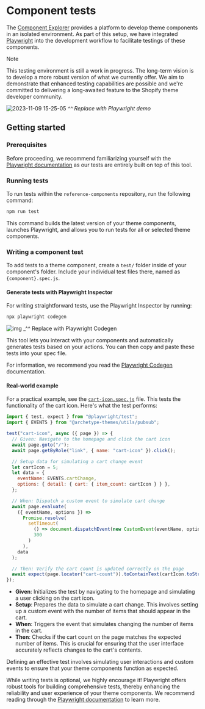 # Component tests

The [Component Explorer](https://github.com/archetype-themes/devkit/blob/main/2.%20Architecture/Component%20Explorer.md) provides a platform to develop theme components in an isolated environment. As part of this setup, we have integrated [Playwright](https://playwright.dev/) into the development workflow to facilitate testings of these components.

> [!NOTE]
> This testing environment is still a work in progress. The long-term vision is to develop a more robust version of what we currently offer. We aim to demonstrate that enhanced testing capabilities are possible and we're committed to delivering a long-awaited feature to the Shopify theme developer community.

![2023-11-09 15-25-05](https://github.com/archetype-themes/explorer/assets/4837696/e23acff7-7c28-45e4-923b-5478881013f2)
_^^ Replace with Playwright demo_

## Getting started

### Prerequisites

Before proceeding, we recommend familiarizing yourself with the [Playwright documentation](https://playwright.dev/docs/intro) as our tests are entirely built on top of this tool.

### Running tests

To run tests within the `reference-components` repository, run the following command:

```bash
npm run test
```

This command builds the latest version of your theme components, launches Playwright, and allows you to run tests for all or selected theme components.

### Writing a component test

To add tests to a theme component, create a `test/` folder inside of your component's folder. Include your individual test files there, named as `{component}.spec.js`.

#### Generate tests with Playwright Inspector

For writing straightforward tests, use the Playwright Inspector by running:

```bash
npx playwright codegen
```

![img](#)
\_^^ Replace with Playwright Codegen

This tool lets you interact with your components and automatically generates tests based on your actions. You can then copy and paste these tests into your spec file.

For information, we recommend you read the [Playwright Codegen](https://playwright.dev/docs/codegen#generate-tests-with-the-playwright-inspector) documentation.

#### Real-world example

For a practical example, see the [`cart-icon.spec.js`](https://github.com/archetype-themes/reference-components/blob/main/components/cart-icon/test/cart-icon.spec.js) file. This tests the functionality of the cart icon. Here's what the test performs:

```js
import { test, expect } from "@playwright/test";
import { EVENTS } from "@archetype-themes/utils/pubsub";

test("cart-icon", async ({ page }) => {
  // Given: Navigate to the homepage and click the cart icon
  await page.goto("/");
  await page.getByRole("link", { name: "cart-icon" }).click();

  // Setup data for simulating a cart change event
  let cartIcon = 5;
  let data = {
    eventName: EVENTS.cartChange,
    options: { detail: { cart: { item_count: cartIcon } } },
  };

  // When: Dispatch a custom event to simulate cart change
  await page.evaluate(
    ({ eventName, options }) =>
      Promise.resolve(
        setTimeout(
          () => document.dispatchEvent(new CustomEvent(eventName, options)),
          300
        )
      ),
    data
  );

  // Then: Verify the cart count is updated correctly on the page
  await expect(page.locator("cart-count")).toContainText(cartIcon.toString());
});
```

- **Given**: Initializes the test by navigating to the homepage and simulating a user clicking on the cart icon.
- **Setup**: Prepares the data to simulate a cart change. This involves setting up a custom event with the number of items that should appear in the cart.
- **When**: Triggers the event that simulates changing the number of items in the cart.
- **Then**: Checks if the cart count on the page matches the expected number of items. This is crucial for ensuring that the user interface accurately reflects changes to the cart's contents.

Defining an effective test involves simulating user interactions and custom events to ensure that your theme components function as expected.

While writing tests is optional, we highly encourage it! Playwright offers robust tools for building comprehensive tests, thereby enhancing the reliability and user experience of your theme components. We recommend reading through the [Playwright documentation](https://playwright.dev/docs/intro) to learn more.
